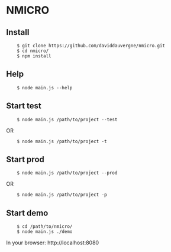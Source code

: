 # NMICRO

## Install

		$ git clone https://github.com/daviddauvergne/nmicro.git
		$ cd nmicro/
		$ npm install

## Help

		$ node main.js --help

## Start test

		$ node main.js /path/to/project --test

OR

		$ node main.js /path/to/project -t


## Start prod

		$ node main.js /path/to/project --prod

OR

		$ node main.js /path/to/project -p

## Start demo

		$ cd /path/to/nmicro/
		$ node main.js ./demo

In your browser: http://localhost:8080
